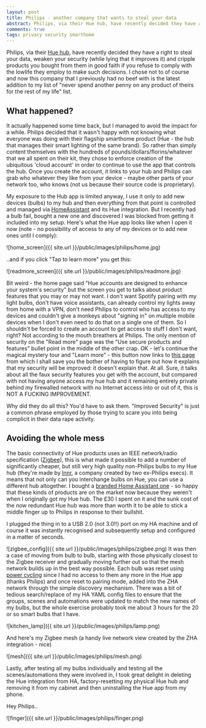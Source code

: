 ```yaml
---
layout: post
title: Philips - another company that wants to steal your data
abstract: Philips, via their Hue hub, have recently decided they have a right to steal your data, weaken your security (while lying that it improves it) and cripple products you bought from them in good faith if you refuse to comply with the lowlife they employ to make such decisions. I chose not to of course and now this company that I previously had no beef with is the latest addition to my list of "never spend another penny on any product of theirs for the rest of my life" list.
comments: true
tags: privacy security smarthome
---
```


Philips, via their [Hue hub](https://www.philips-hue.com/en-gb), have recently decided they have a right to steal your data, weaken your security (while lying that it improves it) and cripple products you bought from them in good faith if you refuse to comply with the lowlife they employ to make such decisions. I chose not to of course and now this company that I previously had no beef with is the latest addition to my list of "never spend another penny on any product of theirs for the rest of my life" list.

## What happened? 

It actually happened some time back, but I managed to avoid the impact for a while. Philips decided that it wasn't happy with not knowing what everyone was doing with their flagship smarthome product (Hue - the hub that manages their smart lighting of the same brand). So rather than simply content themselves with the hundreds of pounds/dollars/florins/whatever that we all spent on their kit, they chose to enforce creation of the ubiquitous 'cloud account' in order to continue to use the app that controls the hub. Once you create the account, it links to your hub and Philips can grab who whatever they like from your device - maybe other parts of your network too, who knows (not us because their source code is proprietary).

My exposure to the Hub app is limited anyway, I use it only to add new devices (bulbs) to my hub and then everything from that point is controlled and managed via [HomeAssistant](https://home-assistant.io/) and its Hue integration. But I recently had a bulb fail, bought a new one and discovered I was blocked from getting it included into my setup. Here's what the Hue app looks like when I open it now (note - no possibility of access to any of my devices or to add new ones until I comply):

![home_screen]({{ site.url }}/public/images/philips/home.jpg)

..and if you click "Tap to learn more" you get this:

![readmore_screen]({{ site.url }}/public/images/philips/readmore.jpg)

Bit weird - the home page said "Hue accounts are designed to enhance your system's security" but the screen you get to talks about product features that you may or may not want. I don't want Spotify pairing with my light bulbs, don't have voice assistants, can already control my lights away from home with a VPN, don't need Philips to control who has access to my devices and couldn't give a monkeys about "signing in" on multiple mobile devices when I don't even need to do that on a single one of them. So I shouldn't be forced to create an account to get access to stuff I don't want, right? Not according to the mouth breathers at Philips. The only mention of security on the "Read more" page was the "Use secure products and features" bullet point in the middle of the other crap. OK - let's continue the magical mystery tour and "Learn more" - this button now links to [this page](https://www.philips-hue.com/en-gb/explore-hue/accounts) from which I shall save you the bother of having to figure out how it explains that my security will be improved: it doesn't explain that. At all. Sure, it talks about all the faux security features you get with the account, but compared with not having anyone access my hue hub and it remaining entirely private behind my firewalled network with no Internet access into or out of it, this is NOT A FUCKING IMPROVEMENT.

Why did they do all this? You'd have to ask them. "Improved Security" is just a common phrase employed by those trying to scare you into being complicit in their data rape activity. 

## Avoiding the whole mess

The basic connectivity of Hue products uses an IEEE network/radio specification ([Zigbee](https://en.wikipedia.org/wiki/Zigbee)), this is what made it possible to add a number of significantly cheaper, but still very high quality non-Philips bulbs to my Hue hub (they're made by [Innr](https://www.innr.com/en/), a company created by two ex-Philips execs). It means that not only can you interchange bulbs on Hue, you can use a different hub altogether. I bought a [branded Home Assistant one](https://www.home-assistant.io/connectzbt1/) - so happy that these kinds of products are on the market now because they weren't when I originally got my Hue hub. The £30 I spent on it and the sunk cost of the now redundant Hue hub was more than worth it to be able to stick a middle finger up to Philips in response to their bullshit.

I plugged the thing in to a USB 2.0 (not 3.0!!) port on my HA machine and of course it was instantly recognised and subsequently setup and configured in a matter of seconds.

![zigbee_config]({{ site.url }}/public/images/philips/zigbee.png) It was then a case of moving from bulb to bulb, starting with those physically closest to the Zigbee receiver and gradually moving further out so that the mesh network builds up in the best way possible. Each bulb was reset using [power cycling](https://www.youtube.com/watch?v=DBc1fIgVXXo) since I had no access to them any more in the Hue app (thanks Philips) and once reset to pairing mode, added into the ZHA network through the simple discovery mechanism. There was a bit of tedious search/replace of my HA YAML config files to ensure that the groups, scenes and automations were updated to match the new names of my bulbs, but the whole exercise probably took me about 3 hours for the 20 or so smart bulbs that I have. 

![kitchen_lamp]({{ site.url }}/public/images/philips/lamp.png)

And here's my Zigbee mesh (a handy live network view created by the ZHA integration - nice)

![mesh]({{ site.url }}/public/images/philips/mesh.png)

Lastly, after testing all my bulbs individually and testing all the scenes/automations they were involved in, I took great delight in deleting the Hue integration from HA, factory-resetting my physical Hue hub and removing it from my cabinet and then uninstalling the Hue app from my phone.

Hey Philips.. 

![finger]({{ site.url }}/public/images/philips/finger.png)